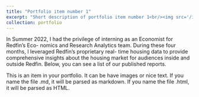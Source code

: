 ```yaml
---
title: "Portfolio item number 1"
excerpt: "Short description of portfolio item number 1<br/><img src='/images/500x300.png'>"
collection: portfolio
---
```

In Summer 2022, I had the privilege of interning as an Economist for Redfin’s Eco- nomics and Research Analytics team. During these four months, I leveraged Redfin’s proprietary real- time housing data to provide comprehensive insights about the housing market for audiences inside and outside Redfin. Below, you can see a list of our published reports.


This is an item in your portfolio. It can be have images or nice text. If you name the file .md, it will be parsed as markdown. If you name the file .html, it will be parsed as HTML. 


